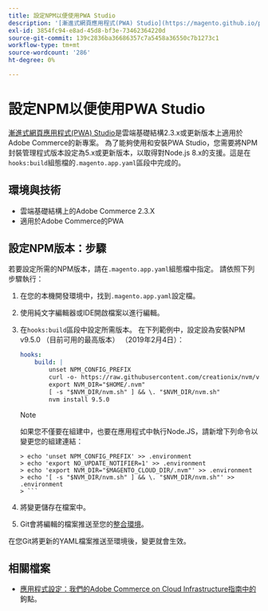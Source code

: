 ```yaml
---
title: 設定NPM以便使用PWA Studio
description: '[漸進式網頁應用程式(PWA) Studio](https://magento.github.io/pwa-studio/)是雲端基礎結構2.3.x或更新版本上適用於Adobe Commerce的新專案。 為了能夠使用和安裝PWA Studio，您需要將NPM封裝管理程式版本設定為5.x或更新版本，以取得對Node.js 8.x的支援。這會在「.magento.app.yaml」設定檔案的「hooks：build」區段中完成。'
exl-id: 3854fc94-e8ad-45d8-bf3e-73462364220d
source-git-commit: 139c2836ba36686357c7a5458a36550c7b1273c1
workflow-type: tm+mt
source-wordcount: '286'
ht-degree: 0%

---
```


# 設定NPM以便使用PWA Studio

[漸進式網頁應用程式(PWA) Studio](https://magento.github.io/pwa-studio/)是雲端基礎結構2.3.x或更新版本上適用於Adobe Commerce的新專案。 為了能夠使用和安裝PWA Studio，您需要將NPM封裝管理程式版本設定為5.x或更新版本，以取得對Node.js 8.x的支援。這是在`hooks:build`組態檔的`.magento.app.yaml`區段中完成的。

## 環境與技術

* 雲端基礎結構上的Adobe Commerce 2.3.X
* 適用於Adobe Commerce的PWA

## 設定NPM版本：步驟

若要設定所需的NPM版本，請在`.magento.app.yaml`組態檔中指定。 請依照下列步驟執行：

1. 在您的本機開發環境中，找到`.magento.app.yaml`設定檔。
1. 使用純文字編輯器或IDE開啟檔案以進行編輯。
1. 在`hooks:build`區段中設定所需版本。 在下列範例中，設定設為安裝NPM v9.5.0 （目前可用的最高版本） （2019年2月4日）：

   ```yaml
   hooks:
       build: |
           unset NPM_CONFIG_PREFIX
           curl -o- https://raw.githubusercontent.com/creationix/nvm/v0.33.8/install.sh | bash
           export NVM_DIR="$HOME/.nvm"
           [ -s "$NVM_DIR/nvm.sh" ] && \. "$NVM_DIR/nvm.sh"
           nvm install 9.5.0
   ```

   >[!NOTE]
   >
   >如果您不僅要在組建中，也要在應用程式中執行Node.JS，請新增下列命令以變更您的組建連結：
   > 
   ```
   > echo 'unset NPM_CONFIG_PREFIX' >> .environment
   > echo 'export NO_UPDATE_NOTIFIER=1' >> .environment
   > echo 'export NVM_DIR="$MAGENTO_CLOUD_DIR/.nvm"' >> .environment
   > echo '[ -s "$NVM_DIR/nvm.sh" ] && \. "$NVM_DIR/nvm.sh"' >> .environment
   > ```

1. 將變更儲存在檔案中。
1. Git會將編輯的檔案推送至您的[整合環境](https://experienceleague.adobe.com/en/docs/experience-cloud-kcs/kbarticles/ka-27242)。

在您Git將更新的YAML檔案推送至環境後，變更就會生效。

## 相關檔案

* [應用程式設定：我們的Adobe Commerce on Cloud Infrastructure指南中的](https://experienceleague.adobe.com/docs/commerce-cloud-service/user-guide/configure/app/properties/hooks-property.html)鉤點。
